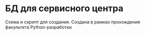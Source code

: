 # БД для сервисного центра
Схема и скрипт для создания. Создана в рамках прохождения факультета Python-разработки
